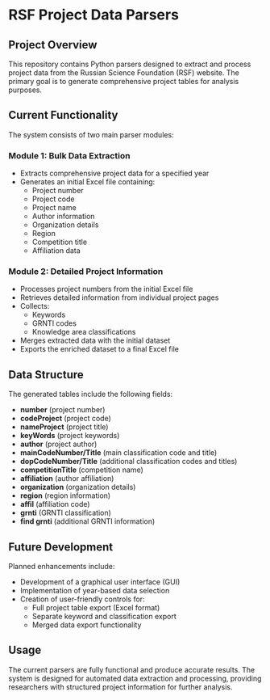 # RSF Project Data Parsers

## Project Overview
This repository contains Python parsers designed to extract and process project data from the Russian Science Foundation (RSF) website. The primary goal is to generate comprehensive project tables for analysis purposes.

## Current Functionality
The system consists of two main parser modules:

### Module 1: Bulk Data Extraction
* Extracts comprehensive project data for a specified year
* Generates an initial Excel file containing:
  * Project number
  * Project code
  * Project name
  * Author information
  * Organization details
  * Region
  * Competition title
  * Affiliation data

### Module 2: Detailed Project Information
* Processes project numbers from the initial Excel file
* Retrieves detailed information from individual project pages
* Collects:
  * Keywords
  * GRNTI codes
  * Knowledge area classifications
* Merges extracted data with the initial dataset
* Exports the enriched dataset to a final Excel file

## Data Structure
The generated tables include the following fields:
* **number** (project number)
* **codeProject** (project code)
* **nameProject** (project title)
* **keyWords** (project keywords)
* **author** (project author)
* **mainCodeNumber/Title** (main classification code and title)
* **dopCodeNumber/Title** (additional classification codes and titles)
* **competitionTitle** (competition name)
* **affiliation** (author affiliation)
* **organization** (organization details)
* **region** (region information)
* **affil** (affiliation code)
* **grnti** (GRNTI classification)
* **find grnti** (additional GRNTI information)

## Future Development
Planned enhancements include:
* Development of a graphical user interface (GUI)
* Implementation of year-based data selection
* Creation of user-friendly controls for:
  * Full project table export (Excel format)
  * Separate keyword and classification export
  * Merged data export functionality

## Usage
The current parsers are fully functional and produce accurate results. The system is designed for automated data extraction and processing, providing researchers with structured project information for further analysis.

